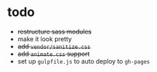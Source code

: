 # todo

- ~~restructure sass modules~~
- make it look pretty
- ~~add `vendor/sanitize.css`~~
- ~~add `animate.css` support~~
- set up `gulpfile.js` to auto deploy to `gh-pages`
